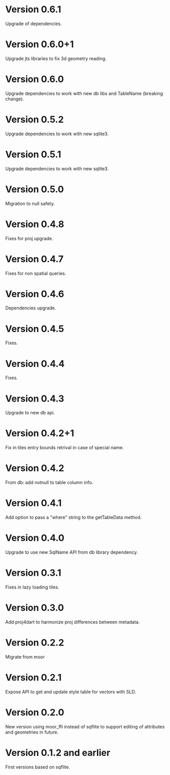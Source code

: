 # Version 0.6.1

Upgrade of dependencies.

# Version 0.6.0+1

Upgrade jts libraries to fix 3d geometry reading.

# Version 0.6.0

Upgrade dependencies to work with new db libs and TableName (breaking change).

# Version 0.5.2

Upgrade dependencies to work with new sqlite3.

# Version 0.5.1

Upgrade dependencies to work with new sqlite3.

# Version 0.5.0

Migration to null safety.

# Version 0.4.8

Fixes for proj upgrade.

# Version 0.4.7

Fixes for non spatial queries.

# Version 0.4.6

Dependencies upgrade.

# Version 0.4.5

Fixes.

# Version 0.4.4

Fixes.

# Version 0.4.3

Upgrade to new db api.

# Version 0.4.2+1

Fix in tiles entry bounds retrival in case of special name.

# Version 0.4.2

From db: add notnull to table column info.

# Version 0.4.1

Add option to pass a "where" string to the getTableData method.

# Version 0.4.0

Upgrade to use new SqlName API from db library dependency.

# Version 0.3.1

Fixes in lazy loading tiles.

# Version 0.3.0

Add proj4dart to harmonize proj differences between metadata.

# Version 0.2.2

Migrate from moor

# Version 0.2.1

Expose API to get and update style table for vectors with SLD.

# Version 0.2.0

New version using moor_ffi instead of sqflite to support editing of attributes and geometries in future.


# Version 0.1.2 and earlier

First versions based on sqflite.

